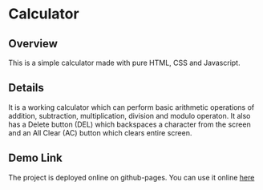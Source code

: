 # Calculator
## Overview
This is a simple calculator made with pure HTML, CSS and Javascript. <br>
## Details
It is a working calculator which can perform basic arithmetic operations of addition, subtraction, multiplication, division and modulo operaton. 
It also has a Delete button (DEL) which backspaces a character from the screen and an All Clear (AC) button which clears entire screen.
## Demo Link
The project is deployed online on github-pages. You can use it online <a target="_blank" href="https://Sumandeep-kaur.github.io/Calculator/">here</a>

